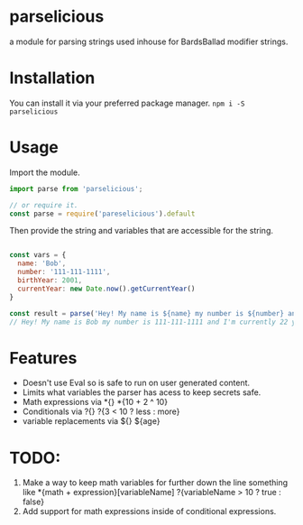 # parselicious
a module for parsing strings used inhouse for BardsBallad modifier strings.

# Installation
You can install it via your preferred package manager.
`npm i -S parselicious`

# Usage
Import the module.

```js
import parse from 'parselicious';

// or require it.
const parse = require('pareselicious').default
```

Then provide the string and variables that are accessible for the string.
```js

const vars = {
  name: 'Bob',
  number: '111-111-1111',
  birthYear: 2001,
  currentYear: new Date.now().getCurrentYear()
}

const result = parse('Hey! My name is ${name} my number is ${number} and I\'m currently *{currentYear - birthYear} years old.', vars)
// Hey! My name is Bob my number is 111-111-1111 and I'm currently 22 years old.
```

# Features
* Doesn't use Eval so is safe to run on user generated content.
* Limits what variables the parser has acess to keep secrets safe.
* Math expressions via *{} *{10 + 2 ^ 10}
* Conditionals via ?{} ?{3 < 10 ? less : more}
* variable replacements via ${} ${age}

# TODO:
1. Make a way to keep math variables for further down the line something like *{math + expression}[variableName] ?{variableName > 10 ? true : false}
2. Add support for math expressions inside of conditional expressions.